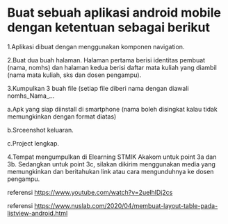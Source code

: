 # Buat sebuah aplikasi android mobile dengan ketentuan sebagai berikut

1.Aplikasi dibuat dengan menggunakan komponen navigation.

2.Buat dua buah halaman. Halaman pertama berisi identitas pembuat (nama, nomhs) dan halaman kedua berisi daftar mata kuliah yang diambil (nama mata kuliah, sks dan dosen pengampu).

3.Kumpulkan 3 buah file (setiap file diberi nama dengan diawali nomhs_Nama_...

a.Apk yang siap diinstall di smartphone (nama boleh disingkat kalau tidak memungkinkan dengan format diatas)

b.Srceenshot keluaran.

c.Project lengkap.

4.Tempat mengumpulkan di Elearning STMIK Akakom untuk point 3a dan 3b. Sedangkan untuk point 3c, silakan dikirim menggunakan media yang memungkinkan dan beritahukan link atau cara mengunduhnya ke dosen pengampu.


referensi https://www.youtube.com/watch?v=2ueIhlDj2cs

referensi https://www.nuslab.com/2020/04/membuat-layout-table-pada-listview-android.html
